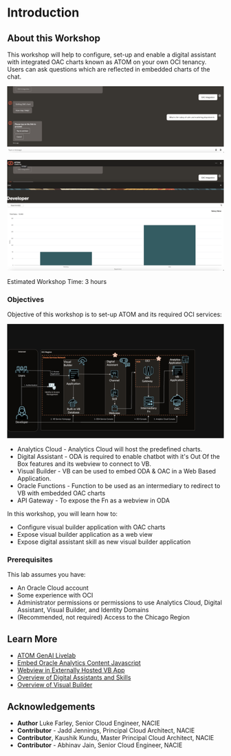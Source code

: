 # Introduction

## About this Workshop

This workshop will help to configure, set-up and enable a digital assistant with integrated OAC charts known as ATOM on your own OCI tenancy. Users can ask questions which are reflected in embedded charts of the chat. 

![User requests chart](images/oac-prompt.png)

![Chart opens in embedded container](images/charts.png)

Estimated Workshop Time: 3 hours 

### Objectives

Objective of this workshop is to set-up ATOM and its required OCI services:

![Architecture Diagram](images/atom-oac-diagram.drawio.png)

* Analytics Cloud - Analytics Cloud will host the predefined charts.
* Digital Assistant - ODA is required to enable chatbot with it's Out Of the Box features and its webview to connect to VB.
* Visual Builder - VB can be used to embed ODA & OAC in a Web Based Application.
* Oracle Functions - Function to be used as an intermediary to redirect to VB with embedded OAC charts
* API Gateway - To expose the Fn as a webview in ODA

In this workshop, you will learn how to: <!-- TODO: these should mostly match our labs and lab sections -->

* Configure visual builder application with OAC charts
* Expose visual builder application as a web view
* Expose digital assistant skill as new visual builder application

### Prerequisites

This lab assumes you have:

* An Oracle Cloud account
* Some experience with OCI
* Administrator permissions or permissions to use Analytics Cloud, Digital Assistant, Visual Builder, and Identity Domains
* (Recommended, not required) Access to the Chicago Region

## Learn More

* [ATOM GenAI Livelab](https://oracle-livelabs.github.io/analytics-ai/atom/workshops/tenancy/?nav=open&lab=introduction#AboutthisWorkshop)
* [Embed Oracle Analytics Content Javascript](https://docs.oracle.com/en/middleware/bi/analytics-server/user-oas/embed-oracle-analytics-content-javascript-embedding-framework.html#GUID-DD102F44-83A5-44FA-A365-4A9D0D73C024)
* [Webview in Externally Hosted VB App](https://blogs.oracle.com/utilities/post/oracle-digital-assistant-webview-externally-hosted-in-vbcs-app)
* [Overview of Digital Assistants and Skills](https://docs.oracle.com/en-us/iaas/digital-assistant/doc/overview-digital-assistants-and-skills.html)
* [Overview of Visual Builder](https://docs.oracle.com/en-us/iaas/visual-builder/doc/oracle-visual-builder.html)

## Acknowledgements

* **Author** Luke Farley, Senior Cloud Engineer, NACIE
* **Contributor** - Jadd Jennings, Principal Cloud Architect, NACIE
* **Contributor**, Kaushik Kundu, Master Principal Cloud Architect, NACIE
* **Contributor** -  Abhinav Jain, Senior Cloud Engineer, NACIE
